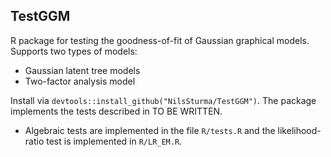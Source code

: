 ## TestGGM
R package for testing the goodness-of-fit of Gaussian graphical models. Supports two types of models:
- Gaussian latent tree models
- Two-factor analysis model

Install via `devtools::install_github("NilsSturma/TestGGM")`. The package implements the tests described in TO BE WRITTEN.


- Algebraic tests are implemented in the file `R/tests.R` and the likelihood-ratio test is implemented in `R/LR_EM.R`.


